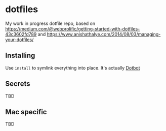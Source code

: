 # dotfiles

My work in progress dotfile repo, based on https://medium.com/@webprolific/getting-started-with-dotfiles-43c3602fd789 and https://www.anishathalye.com/2014/08/03/managing-your-dotfiles/

## Installing
Use `install` to symlink everything into place. It's actually [Dotbot](https://github.com/anishathalye/dotbot)

## Secrets
TBD

## Mac specific
TBD
